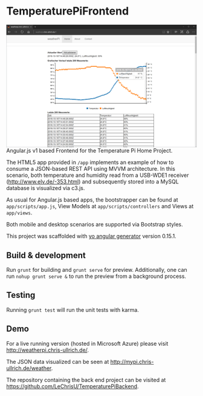# TemperaturePiFrontend

<img src="https://github.com/LeChrisU/TemperaturePiFrontend/blob/master/app_screenshot.png" align="left"/>

Angular.js v1 based Frontend for the Temperature Pi Home Project.

The HTML5 app provided in `/app` implements an example of how to consume a JSON-based REST API using MVVM architecture. In this scenario, both temperature and humidity read from a USB-WDE1 receiver (http://www.elv.de/-353.html) and subsequently stored into a MySQL database is visualized via c3.js.

As usual for Angular.js based apps, the bootstrapper can be found at `app/scripts/app.js`, View Models at `app/scripts/controllers` and Views at `app/views`.

Both mobile and desktop scenarios are supported via Bootstrap styles.

This project was scaffolded with [yo angular generator](https://github.com/yeoman/generator-angular)
version 0.15.1.

## Build & development

Run `grunt` for building and `grunt serve` for preview. Additionally, one can run `nohup grunt serve &` to run the preview from a background process.

## Testing

Running `grunt test` will run the unit tests with karma.

## Demo

For a live running version (hosted in Microsoft Azure) please visit http://weatherpi.chris-ullrich.de/.

The JSON data visualized can be seen at http://mypi.chris-ullrich.de/weather.

The repository containing the back end project can be visited at https://github.com/LeChrisU/TemperaturePiBackend.
